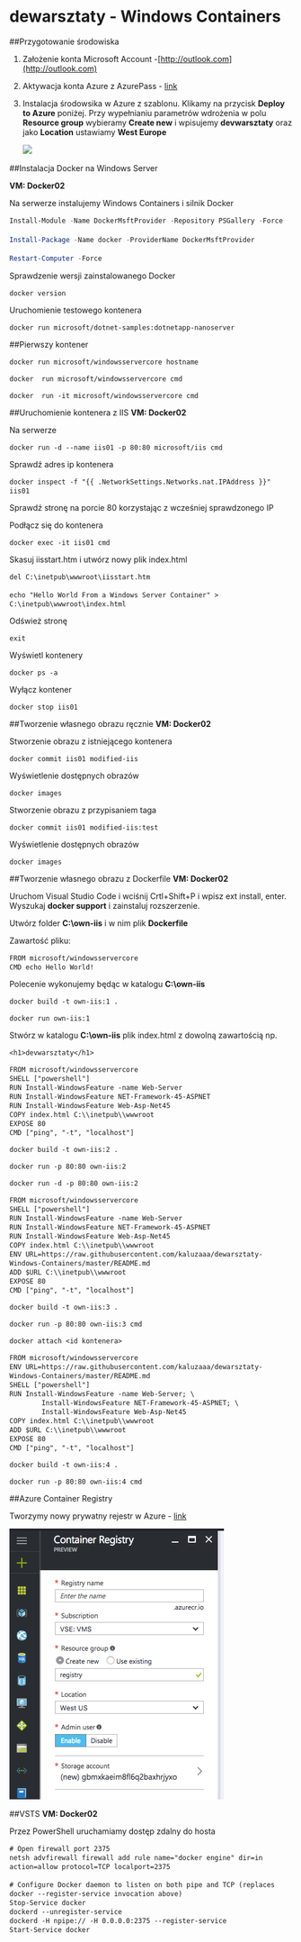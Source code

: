 # dewarsztaty - Windows Containers

##Przygotowanie środowiska
	
1. Założenie konta Microsoft Account -[http://outlook.com](http://outlook.com)
2. Aktywacja konta Azure z AzurePass - [link](https://www.microsoftazurepass.com/)
3. Instalacja środowsika w Azure z szablonu. Klikamy na przycisk **Deploy to Azure** poniżej. Przy wypełnianiu parametrów wdrożenia w polu **Resource group** wybieramy **Create new** i wpisujemy **devwarsztaty** oraz jako **Location** ustawiamy **West Europe**

	<a href="https://portal.azure.com/#create/Microsoft.Template/uri/https%3A%2F%2Fraw.githubusercontent.com%2Fkaluzaaa%2Fdewarsztaty-Windows-Containers%2Fmaster%2Ftemplates%2Fazuredeploy.json" target="_blank">
    <img src="http://azuredeploy.net/deploybutton.png"/>
</a>

##Instalacja Docker na Windows Server

**VM: Docker02**

Na serwerze instalujemy Windows Containers i silnik Docker

```powershell
Install-Module -Name DockerMsftProvider -Repository PSGallery -Force

Install-Package -Name docker -ProviderName DockerMsftProvider

Restart-Computer -Force
```

Sprawdzenie wersji zainstalowanego Docker

```
docker version
```

Uruchomienie testowego kontenera

```
docker run microsoft/dotnet-samples:dotnetapp-nanoserver
```

##Pierwszy kontener

```
docker run microsoft/windowsservercore hostname
```

```
docker  run microsoft/windowsservercore cmd
```

```
docker  run -it microsoft/windowsservercore cmd
```

##Uruchomienie kontenera z IIS
**VM: Docker02**

Na serwerze

```
docker run -d --name iis01 -p 80:80 microsoft/iis cmd
```

Sprawdź adres ip kontenera

```
docker inspect -f "{{ .NetworkSettings.Networks.nat.IPAddress }}" iis01
```

Sprawdź stronę na porcie 80 korzystając z wcześniej sprawdzonego IP

Podłącz się do kontenera

```
docker exec -it iis01 cmd
```

Skasuj iisstart.htm i utwórz nowy plik index.html

```
del C:\inetpub\wwwroot\iisstart.htm

echo "Hello World From a Windows Server Container" > C:\inetpub\wwwroot\index.html
```

Odśwież stronę

```
exit
```

Wyświetl kontenery

```
docker ps -a
```

Wyłącz kontener

```
docker stop iis01
```

##Tworzenie własnego obrazu ręcznie
**VM: Docker02**

Stworzenie obrazu z istniejącego kontenera

```
docker commit iis01 modified-iis
```

Wyświetlenie dostępnych obrazów

```
docker images
```

Stworzenie obrazu z przypisaniem taga

```
docker commit iis01 modified-iis:test
```

Wyświetlenie dostępnych obrazów

```
docker images
```

##Tworzenie własnego obrazu z Dockerfile
**VM: Docker02**

Uruchom Visual Studio Code i wciśnij Crtl+Shift+P i wpisz ext install, enter. Wyszukaj **docker support** i zainstaluj rozszerzenie.

Utwórz folder **C:\own-iis** i w nim plik **Dockerfile**

Zawartość pliku:

```
FROM microsoft/windowsservercore
CMD echo Hello World!
```

Polecenie wykonujemy będąc w katalogu **C:\own-iis**

```
docker build -t own-iis:1 .
```

```
docker run own-iis:1
```

Stwórz w katalogu **C:\own-iis** plik index.html z dowolną zawartością np.

```
<h1>devwarsztaty</h1>
```

```
FROM microsoft/windowsservercore
SHELL ["powershell"]
RUN Install-WindowsFeature -name Web-Server
RUN Install-WindowsFeature NET-Framework-45-ASPNET  
RUN Install-WindowsFeature Web-Asp-Net45
COPY index.html C:\\inetpub\\wwwroot
EXPOSE 80
CMD ["ping", "-t", "localhost"]
```

```
docker build -t own-iis:2 .
```

```
docker run -p 80:80 own-iis:2
```

```
docker run -d -p 80:80 own-iis:2
```

```
FROM microsoft/windowsservercore
SHELL ["powershell"]
RUN Install-WindowsFeature -name Web-Server
RUN Install-WindowsFeature NET-Framework-45-ASPNET  
RUN Install-WindowsFeature Web-Asp-Net45
COPY index.html C:\\inetpub\\wwwroot
ENV URL=https://raw.githubusercontent.com/kaluzaaa/dewarsztaty-Windows-Containers/master/README.md
ADD $URL C:\\inetpub\\wwwroot
EXPOSE 80
CMD ["ping", "-t", "localhost"]
```

```
docker build -t own-iis:3 .
```

```
docker run -p 80:80 own-iis:3 cmd
```

```
docker attach <id kontenera>
```

```
FROM microsoft/windowsservercore
ENV URL=https://raw.githubusercontent.com/kaluzaaa/dewarsztaty-Windows-Containers/master/README.md
SHELL ["powershell"]
RUN Install-WindowsFeature -name Web-Server; \
		Install-WindowsFeature NET-Framework-45-ASPNET; \  
		Install-WindowsFeature Web-Asp-Net45
COPY index.html C:\\inetpub\\wwwroot
ADD $URL C:\\inetpub\\wwwroot
EXPOSE 80
CMD ["ping", "-t", "localhost"]
```


```
docker build -t own-iis:4 .
```

```
docker run -p 80:80 own-iis:4 cmd
```

##Azure Container Registry

Tworzymy nowy prywatny rejestr w Azure - [link](https://portal.azure.com/#create/Microsoft.ContainerRegistry)

![Azure Container Registry](files/Container_Registry_-_Microsoft_Azure.png)

##VSTS
**VM: Docker02**

Przez PowerShell uruchamiamy dostęp zdalny do hosta

```
# Open firewall port 2375
netsh advfirewall firewall add rule name="docker engine" dir=in action=allow protocol=TCP localport=2375

# Configure Docker daemon to listen on both pipe and TCP (replaces docker --register-service invocation above)
Stop-Service docker
dockerd --unregister-service
dockerd -H npipe:// -H 0.0.0.0:2375 --register-service
Start-Service docker
```

